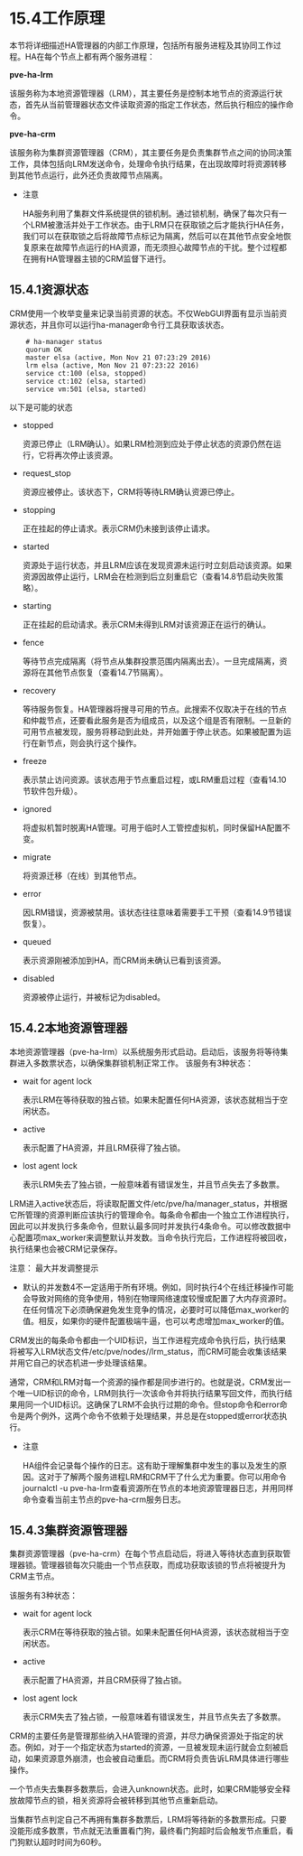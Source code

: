 # 15.4工作原理
本节将详细描述HA管理器的内部工作原理，包括所有服务进程及其协同工作过程。HA在每个节点上都有两个服务进程：

**pve-ha-lrm**

该服务称为本地资源管理器（LRM），其主要任务是控制本地节点的资源运行状态，首先从当前管理器状态文件读取资源的指定工作状态，然后执行相应的操作命令。

**pve-ha-crm**

该服务称为集群资源管理器（CRM），其主要任务是负责集群节点之间的协同决策工作，具体包括向LRM发送命令，处理命令执行结果，在出现故障时将资源转移到其他节点运行，此外还负责故障节点隔离。

- 注意
  
  HA服务利用了集群文件系统提供的锁机制。通过锁机制，确保了每次只有一个LRM被激活并处于工作状态。由于LRM只在获取锁之后才能执行HA任务，我们可以在获取锁之后将故障节点标记为隔离，然后可以在其他节点安全地恢复原来在故障节点运行的HA资源，而无须担心故障节点的干扰。整个过程都在拥有HA管理器主锁的CRM监督下进行。

##  15.4.1资源状态

CRM使用一个枚举变量来记录当前资源的状态。不仅WebGUI界面有显示当前资源状态，并且你可以运行ha-manager命令行工具获取该状态。
````
    # ha-manager status
    quorum OK
    master elsa (active, Mon Nov 21 07:23:29 2016)
    lrm elsa (active, Mon Nov 21 07:23:22 2016)
    service ct:100 (elsa, stopped)
    service ct:102 (elsa, started)
    service vm:501 (elsa, started)
````

以下是可能的状态

- stopped

  资源已停止（LRM确认）。如果LRM检测到应处于停止状态的资源仍然在运行，它将再次停止该资源。

- request_stop

  资源应被停止。该状态下，CRM将等待LRM确认资源已停止。

- stopping
  
  正在挂起的停止请求。表示CRM仍未接到该停止请求。

- started 
  
  资源处于运行状态，并且LRM应该在发现资源未运行时立刻启动该资源。如果资源因故停止运行，LRM会在检测到后立刻重启它（查看14.8节启动失败策略）。

- starting

  正在挂起的启动请求。表示CRM未得到LRM对该资源正在运行的确认。

- fence
  
  等待节点完成隔离（将节点从集群投票范围内隔离出去）。一旦完成隔离，资源将在其他节点恢复（查看14.7节隔离）。

- recovery

  等待服务恢复。HA管理器将搜寻可用的节点。此搜索不仅取决于在线的节点和仲裁节点，还要看此服务是否为组成员，以及这个组是否有限制。一旦新的可用节点被发现，服务将移动到此处，并开始置于停止状态。如果被配置为运行在新节点，则会执行这个操作。

- freeze

  表示禁止访问资源。该状态用于节点重启过程，或LRM重启过程（查看14.10节软件包升级）。

- ignored 
  
  将虚拟机暂时脱离HA管理。可用于临时人工管控虚拟机，同时保留HA配置不变。

- migrate

  将资源迁移（在线）到其他节点。

- error
  
  因LRM错误，资源被禁用。该状态往往意味着需要手工干预（查看14.9节错误恢复）。

- queued

  表示资源刚被添加到HA，而CRM尚未确认已看到该资源。

- disabled
  
  资源被停止运行，并被标记为disabled。

## 15.4.2本地资源管理器

本地资源管理器（pve-ha-lrm）以系统服务形式启动。启动后，该服务将等待集群进入多数票状态，以确保集群锁机制正常工作。
该服务有3种状态：

- wait for agent lock

  表示LRM在等待获取的独占锁。如果未配置任何HA资源，该状态就相当于空闲状态。

- active 
  
  表示配置了HA资源，并且LRM获得了独占锁。

- lost agent lock

  表示LRM失去了独占锁，一般意味着有错误发生，并且节点失去了多数票。

LRM进入active状态后，将读取配置文件/etc/pve/ha/manager_status，并根据它所管理的资源判断应该执行的管理命令。每条命令都由一个独立工作进程执行，因此可以并发执行多条命令，但默认最多同时并发执行4条命令。可以修改数据中心配置项max_worker来调整默认并发数。当命令执行完后，工作进程将被回收，执行结果也会被CRM记录保存。

注意： 最大并发调整提示

  - 默认的并发数4不一定适用于所有环境。例如，同时执行4个在线迁移操作可能会导致对网络的竞争使用，特别在物理网络速度较慢或配置了大内存资源时。在任何情况下必须确保避免发生竞争的情况，必要时可以降低max_worker的值。相反，如果你的硬件配置极端牛逼，也可以考虑增加max_worker的值。

CRM发出的每条命令都由一个UID标识，当工作进程完成命令执行后，执行结果将被写入LRM状态文件/etc/pve/nodes/<nodename>/lrm_status，而CRM可能会收集该结果并用它自己的状态机进一步处理该结果。

通常，CRM和LRM对每一个资源的操作都是同步进行的。也就是说，CRM发出一个唯一UID标识的命令，LRM则执行一次该命令并将执行结果写回文件，而执行结果用同一个UID标识。这确保了LRM不会执行过期的命令。但stop命令和error命令是两个例外，这两个命令不依赖于处理结果，并总是在stopped或error状态执行。

- 注意
  
  HA组件会记录每个操作的日志。这有助于理解集群中发生的事以及发生的原因。这对于了解两个服务进程LRM和CRM干了什么尤为重要。你可以用命令journalctl -u pve-ha-lrm查看资源所在节点的本地资源管理器日志，并用同样命令查看当前主节点的pve-ha-crm服务日志。

## 15.4.3集群资源管理器

集群资源管理器（pve-ha-crm）在每个节点启动后，将进入等待状态直到获取管理器锁。管理器锁每次只能由一个节点获取，而成功获取该锁的节点将被提升为CRM主节点。

该服务有3种状态：

- wait for agent lock

  表示CRM在等待获取的独占锁。如果未配置任何HA资源，该状态就相当于空闲状态。

- active

  表示配置了HA资源，并且CRM获得了独占锁。

- lost agent lock

  表示CRM失去了独占锁，一般意味着有错误发生，并且节点失去了多数票。

CRM的主要任务是管理那些纳入HA管理的资源，并尽力确保资源处于指定的状态。例如，对于一个指定状态为started的资源，一旦被发现未运行就会立刻被启动，如果资源意外崩溃，也会被自动重启。而CRM将负责告诉LRM具体进行哪些操作。

一个节点失去集群多数票后，会进入unknown状态。此时，如果CRM能够安全释放故障节点的锁，相关资源将会被转移到其他节点重新启动。

当集群节点判定自己不再拥有集群多数票后，LRM将等待新的多数票形成。只要没能形成多数票，节点就无法重置看门狗，最终看门狗超时后会触发节点重启，看门狗默认超时时间为60秒。

